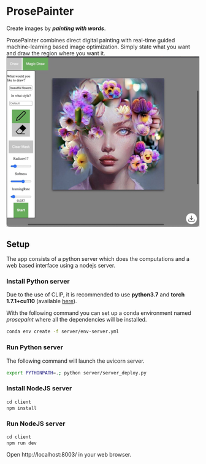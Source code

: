 # ProsePainter 
Create images by ***painting with words***.

ProsePainter combines direct digital painting with real-time guided machine-learning based image optimization. Simply state what you want and draw the region where you want it. 
![Tux, the Linux mascot](preview.jpg)
 
## Setup
The app consists of a python server which does the computations and a web based interface using a nodejs server.

### Install Python server
Due to the use of CLIP, it is recommended to use **python3.7** and **torch 1.7.1+cu110** (available [here](https://pytorch.org/get-started/previous-versions/)).

With the following command you can set up a conda environment named _prosepaint_ where all the dependencies will be installed.
```bash
conda env create -f server/env-server.yml
```

### Run Python server
The following command will launch the uvicorn server.
```bash
export PYTHONPATH=.; python server/server_deploy.py
```

### Install NodeJS server
```
cd client
npm install
```
### Run NodeJS server
```
cd client
npm run dev
```
Open http://localhost:8003/ in your web browser.